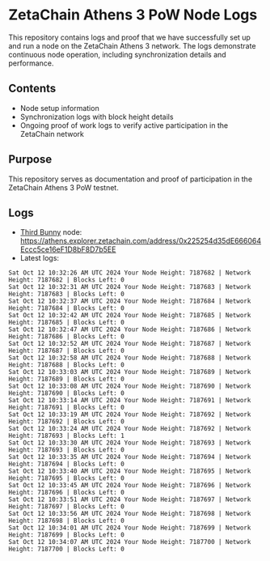 # ZetaChain Athens 3 PoW Node Logs
This repository contains logs and proof that we have successfully set up and run a node on the ZetaChain Athens 3 network. The logs demonstrate continuous node operation, including synchronization details and performance.

## Contents
- Node setup information
- Synchronization logs with block height details
- Ongoing proof of work logs to verify active participation in the ZetaChain network

## Purpose
This repository serves as documentation and proof of participation in the ZetaChain Athens 3 PoW testnet.

## Logs

- [Third Bunny](https://thirdbunny.xyz/) node: https://athens.explorer.zetachain.com/address/0x225254d35dE666064Eccc5ce16eF1D8bF8D7b5EE
- Latest logs:
```
Sat Oct 12 10:32:26 AM UTC 2024 Your Node Height: 7187682 | Network Height: 7187682 | Blocks Left: 0
Sat Oct 12 10:32:31 AM UTC 2024 Your Node Height: 7187683 | Network Height: 7187683 | Blocks Left: 0
Sat Oct 12 10:32:37 AM UTC 2024 Your Node Height: 7187684 | Network Height: 7187684 | Blocks Left: 0
Sat Oct 12 10:32:42 AM UTC 2024 Your Node Height: 7187685 | Network Height: 7187685 | Blocks Left: 0
Sat Oct 12 10:32:47 AM UTC 2024 Your Node Height: 7187686 | Network Height: 7187686 | Blocks Left: 0
Sat Oct 12 10:32:52 AM UTC 2024 Your Node Height: 7187687 | Network Height: 7187687 | Blocks Left: 0
Sat Oct 12 10:32:58 AM UTC 2024 Your Node Height: 7187688 | Network Height: 7187688 | Blocks Left: 0
Sat Oct 12 10:33:03 AM UTC 2024 Your Node Height: 7187689 | Network Height: 7187689 | Blocks Left: 0
Sat Oct 12 10:33:08 AM UTC 2024 Your Node Height: 7187690 | Network Height: 7187690 | Blocks Left: 0
Sat Oct 12 10:33:14 AM UTC 2024 Your Node Height: 7187691 | Network Height: 7187691 | Blocks Left: 0
Sat Oct 12 10:33:19 AM UTC 2024 Your Node Height: 7187692 | Network Height: 7187692 | Blocks Left: 0
Sat Oct 12 10:33:24 AM UTC 2024 Your Node Height: 7187692 | Network Height: 7187693 | Blocks Left: 1
Sat Oct 12 10:33:30 AM UTC 2024 Your Node Height: 7187693 | Network Height: 7187693 | Blocks Left: 0
Sat Oct 12 10:33:35 AM UTC 2024 Your Node Height: 7187694 | Network Height: 7187694 | Blocks Left: 0
Sat Oct 12 10:33:40 AM UTC 2024 Your Node Height: 7187695 | Network Height: 7187695 | Blocks Left: 0
Sat Oct 12 10:33:45 AM UTC 2024 Your Node Height: 7187696 | Network Height: 7187696 | Blocks Left: 0
Sat Oct 12 10:33:51 AM UTC 2024 Your Node Height: 7187697 | Network Height: 7187697 | Blocks Left: 0
Sat Oct 12 10:33:56 AM UTC 2024 Your Node Height: 7187698 | Network Height: 7187698 | Blocks Left: 0
Sat Oct 12 10:34:01 AM UTC 2024 Your Node Height: 7187699 | Network Height: 7187699 | Blocks Left: 0
Sat Oct 12 10:34:07 AM UTC 2024 Your Node Height: 7187700 | Network Height: 7187700 | Blocks Left: 0
```
